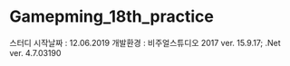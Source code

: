 # Gamepming_18th_practice

스터디 시작날짜 : 12.06.2019
개발환경 : 비주얼스튜디오 2017 ver. 15.9.17; .Net ver. 4.7.03190
